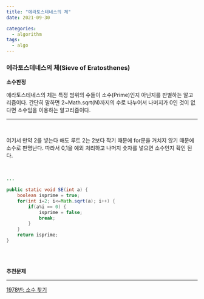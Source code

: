 ```yaml
---
title: "에라토스테네스의 체"
date: 2021-09-30

categories:
  - algorithm
tags:
  - algo
---
```


### 에라토스테네스의 체(Sieve of Eratosthenes)

**소수판정**

에라토스테네스의 체는 특정 범위의 수들이 소수(Prime)인지 아닌지를 판별하는 알고리즘이다. 간단히 말하면 2~Math.sqrt(N)까지의 수로 나누어서 나머지가 0인 것이 없다면 소수임을 이용하는 알고리즘이다.

---

<br>

여기서 만약 2를 넣는다 해도 루트 2는 2보다 작기 때문에 for문을 거치지 않기 때문에 소수로 판명난다. 따라서 0,1을 예외 처리하고 나머지 숫자를 넣으면 소수인지 확인 된다.

<br>

```java
...

public static void SE(int a) {
	boolean isprime = true;
	for(int i=2; i<=Math.sqrt(a); i++) {
		if(a%i == 0) {
			isprime = false;
			break;
		}
	}
	return isprime;
}
```

<br><br>

**추천문제**

---

[1978번: 소수 찾기](https://www.acmicpc.net/problem/1978)

<br><br>
